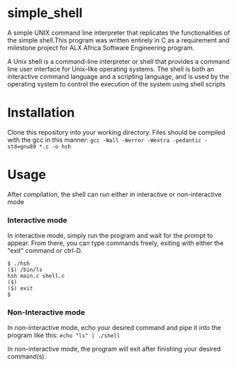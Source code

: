 # simple_shell
A simple UNIX command line interpreter that replicates the functionalities of the simple shell.This program was written entirely in C as a requirement and milestone project for ALX Africa Software Engineering program.

A Unix shell is a command-line interpreter or shell that provides a command line user interface for Unix-like operating systems. The shell is both an interactive command language and a scripting language, and is used by the operating system to control the execution of the system using shell scripts

# Installation

Clone this repository into your working directory. Files should be compiled with the gcc in this manner: ```gcc -Wall -Werror -Wextra -pedantic -std=gnu89 *.c -o hsh```

# Usage

After compilation, the shell can run either in interactive or non-interactive mode

### Interactive mode

In interactive mode, simply run the program and wait for the prompt to appear. From there, you can type commands freely, exiting with either the "exit" command or ctrl-D.

```example
$ ./hsh
($) /bin/ls
hsh main.c shell.c
($)
($) exit
$
```

### Non-Interactive mode

In non-interactive mode, echo your desired command and pipe it into the program like this:
```echo "ls" | ./shell```

In non-interactive mode, the program will exit after finishing your desired command(s).
